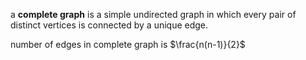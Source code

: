 a **complete graph** is a simple undirected graph in which every pair of distinct vertices is connected by a unique edge. 

number of edges in complete graph is $\frac{n(n-1)}{2}$ 

